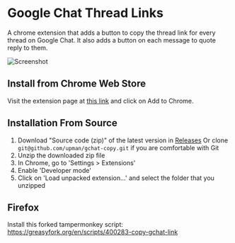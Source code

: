 # Google Chat Thread Links
A chrome extension that adds a button to copy the thread link for every thread on Google Chat.
It also adds a button on each message to quote reply to them.

![Screenshot](https://i.imgur.com/u03ekMc.jpg)

## Install from Chrome Web Store
Visit the extension page at [this link](https://chrome.google.com/webstore/detail/google-chat-thread-links/aogkhbmeeckelbhfemleoajbglamokbc) and click on Add to Chrome.

## Installation From Source
1. Download "Source code (zip)" of the latest version in [Releases](https://github.com/upman/gchat-copy/releases)
Or clone `git@github.com/upman/gchat-copy.git` if you are comfortable with Git
2. Unzip the downloaded zip file
3. In Chrome, go to 'Settings > Extensions'
4. Enable 'Developer mode'
5. Click on 'Load unpacked extension...' and select the folder that you unzipped

## Firefox

Install this forked tampermonkey script: https://greasyfork.org/en/scripts/400283-copy-gchat-link
